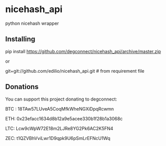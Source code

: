 # nicehash_api
python nicehash wrapper

## Installing

pip install https://github.com/degconnect/nicehash_api/archive/master.zip

or

git+git://github.com/edilio/nicehash_api.git # from requirement file

## Donations

You can support this project donating to degconnect:

BTC : 18TAw57LUveA5CoqMfkWheNGXiDpqRcwmn

ETH: 0x23efacc1634d8b12a9e5acee330b1f28b1a3068c

LTC: Lcw9cWpW72E18m2LJRe8YG2Pk6AC2K5FN4

ZEC: t1QZVBhVviLwr1D9qpk9U6pSmLrEFNcU1Wq
